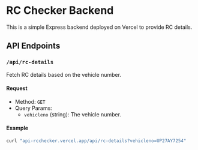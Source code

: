 # RC Checker Backend

This is a simple Express backend deployed on Vercel to provide RC details.

## API Endpoints

### `/api/rc-details`
Fetch RC details based on the vehicle number.

#### Request
- Method: `GET`
- Query Params:
  - `vehicleno` (string): The vehicle number.

#### Example
```bash
curl "api-rcchecker.vercel.app/api/rc-details?vehicleno=UP27AY7254"
